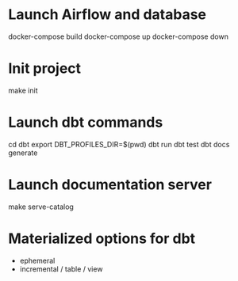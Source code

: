 # Launch Airflow and database

docker-compose build 
docker-compose up
docker-compose down

# Init project
make init

# Launch dbt commands
cd dbt
export DBT_PROFILES_DIR=$(pwd)
dbt run 
dbt test
dbt docs generate

# Launch documentation server
make serve-catalog

# Materialized options for dbt
- ephemeral 
- incremental / table / view